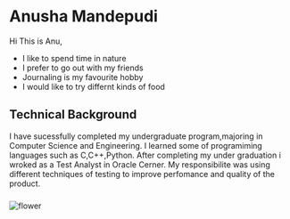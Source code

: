 # Anusha Mandepudi
Hi This is Anu, 
- I like to spend time in nature
- I prefer to go out with my friends
- Journaling is my favourite hobby
- I would like to try differnt kinds of food
## Technical Background
I have sucessfully completed my undergraduate program,majoring in Computer Science and Engineering.
I learned some of programiming languages such as C,C++,Python. After completing my under graduation i wroked as a Test Analyst in Oracle Cerner.
My responsibilite was using different techniques of testing  to improve perfomance and quality of the product.
###
![flower](https://www.google.com/url?sa=i&url=https%3A%2F%2Fwww.southernliving.com%2Fgarden%2Fflowers%2Fblue-flowers&psig=AOvVaw20DZzmbcCnTdbTtHvotDR3&ust=1695941732890000&source=images&cd=vfe&opi=89978449&ved=0CA8QjRxqFwoTCJDP5qvxy4EDFQAAAAAdAAAAABAF)
